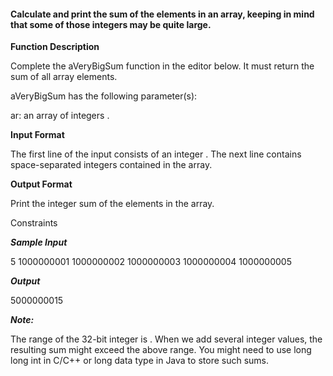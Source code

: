 #### Calculate and print the sum of the elements in an array, keeping in mind that some of those integers may be quite large.

**Function Description**

Complete the aVeryBigSum function in the editor below. It must return the sum of all array elements.

aVeryBigSum has the following parameter(s):

ar: an array of integers .

**Input Format**

The first line of the input consists of an integer .
The next line contains  space-separated integers contained in the array.

**Output Format**

Print the integer sum of the elements in the array.

Constraints


***Sample Input***

5
1000000001 1000000002 1000000003 1000000004 1000000005

***Output***

5000000015


***Note:***

The range of the 32-bit integer is .
When we add several integer values, the resulting sum might exceed the above range. You might need to use long long int in C/C++ or long data type in Java to store such sums.